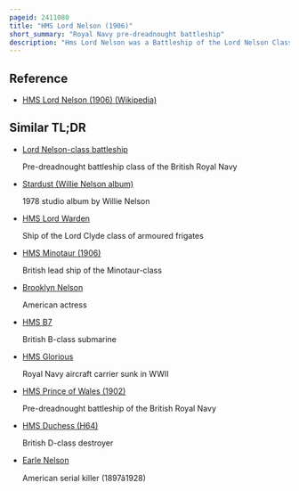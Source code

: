 ```yaml
---
pageid: 2411080
title: "HMS Lord Nelson (1906)"
short_summary: "Royal Navy pre-dreadnought battleship"
description: "Hms Lord Nelson was a Battleship of the Lord Nelson Class launched in 1906 and completed in 1908. She was the Royal Navy's last pre-dreadnought. The Ship was the Flagship of the Channel Fleet when the first World War began in 1914. Lord Nelson was moved to the mediterranean Sea in early 1915 to participate in the Dardanelles Campaign. She remained there, becoming Flagship of the eastern Mediterranean Squadron, which was later redesignated the Aegean Squadron. The Ship moved to the black Sea after the ottoman Surrender in 1918 where it remained as Flagship before returning to the united Kingdom in may 1919. Lord Nelson was placed in Reserve upon her Arrival and sold for Scrap in June 1920."
---
```


## Reference

- [HMS Lord Nelson (1906) (Wikipedia)](https://en.wikipedia.org/?curid=2411080)

## Similar TL;DR

- [Lord Nelson-class battleship](/tldr/en/lord-nelson-class-battleship)

  Pre-dreadnought battleship class of the British Royal Navy

- [Stardust (Willie Nelson album)](/tldr/en/stardust-willie-nelson-album)

  1978 studio album by Willie Nelson

- [HMS Lord Warden](/tldr/en/hms-lord-warden)

  Ship of the Lord Clyde class of armoured frigates

- [HMS Minotaur (1906)](/tldr/en/hms-minotaur-1906)

  British lead ship of the Minotaur-class

- [Brooklyn Nelson](/tldr/en/brooklyn-nelson)

  American actress

- [HMS B7](/tldr/en/hms-b7)

  British B-class submarine

- [HMS Glorious](/tldr/en/hms-glorious)

  Royal Navy aircraft carrier sunk in WWII

- [HMS Prince of Wales (1902)](/tldr/en/hms-prince-of-wales-1902)

  Pre-dreadnought battleship of the British Royal Navy

- [HMS Duchess (H64)](/tldr/en/hms-duchess-h64)

  British D-class destroyer

- [Earle Nelson](/tldr/en/earle-nelson)

  American serial killer (1897â1928)
